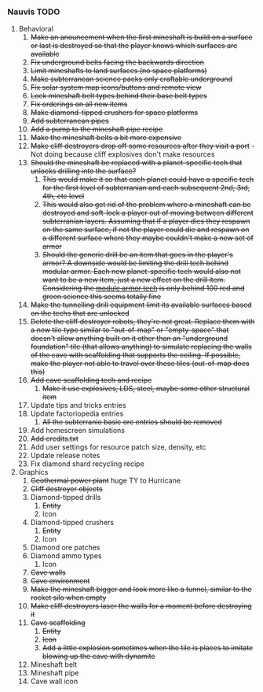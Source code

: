 ### Nauvis TODO
1. Behavioral
    1. ~~Make an anouncement when the first mineshaft is build on a surface or last is destroyed so that   the player knows which surfaces are available~~
    1. ~~Fix underground belts facing the backwards direction~~
    1. ~~Limit mineshafts to land surfaces (no space platforms)~~
    1. ~~Make subterranean science packs only craftable underground~~
    1. ~~Fix solar system map icons/buttons and remote view~~
    1. ~~Lock mineshaft belt types behind their base belt types~~
    1. ~~Fix orderings on all new items~~
    1. ~~Make diamond-tipped crushers for space platforms~~
    1. ~~Add subterranean pipes~~
    1. ~~Add a pump to the mineshaft pipe recipe~~
    1. ~~Make the mineshaft belts a bit more expensive~~
    1. ~~Make cliff destroyers drop off some resources after they visit a port~~ - Not doing because cliff explosives don't make resources
    1. ~~Should the mineshaft be replaced with a planet-specific tech that unlocks drilling into the surface?~~
        1. ~~This would make it so that each planet could have a specific tech for the first level of subterranian and each subsequent 2nd, 3rd, 4th, etc level~~
        1. ~~This would also get rid of the problem where a mineshaft can be destroyed and soft-lock a player out of moving between different subterranian layers. Assuming that if a player dies they respawn on the same surface, if not the player could die and respawn on a different surface where they maybe couldn't make a new set of armor~~
        1. ~~Should the generic drill be an item that goes in the player's armor? A downside would be limiting the drill tech behind modular armor. Each new planet-specific tech would also not want to be a new item, just a new effect on the drill item. Considering the [module armor tech](https://wiki.factorio.com/Modular_armor_(research)) is only behind 100 red and green science this seems totally fine~~
    1. ~~Make the tunnelling drill equipment limit its available surfaces based on the techs that are unlocked~~
    1. ~~Delete the cliff destroyer robots, they're not great. Replace them with a new tile type similar to "out-of-map" or "empty-space" that doesn't allow anything built on it other than an "underground foundation" tile (that allows anything) to simulate replacing the walls of the cave with scaffolding that supports the ceiling. If possible, make the player not able to travel over these tiles (out-of-map does this)~~
    1. ~~Add cave scaffolding tech and recipe~~
        1. ~~Make it use explosives, LDS, steel, maybe some other structural item~~
    1. Update tips and tricks entries
    1. Update factoriopedia entries
        1. ~~All the subterranio basic ore entries should be removed~~
    1. Add homescreen simulations
    1. ~~Add credits.txt~~
    1. Add user settings for resource patch size, density, etc
    1. Update release notes
    1. Fix diamond shard recycling recipe
1. Graphics    
    1. ~~Geothermal power plant~~ huge TY to Hurricane
    1. ~~Cliff destroyer objects~~
    1. Diamond-tipped drills
        1. ~~Entity~~
        1. Icon
    1. Diamond-tipped crushers
        1. ~~Entity~~
        1. Icon
    1. Diamond ore patches
    1. Diamond ammo types
        1. Icon
    1. ~~Cave walls~~
    1. ~~Cave environment~~
    1. ~~Make the mineshaft bigger and look more like a tunnel, similar to the rocket silo when empty~~
    1. ~~Make cliff destroyers laser the walls for a moment before destroying it~~
    1. ~~Cave scaffolding~~
        1. ~~Entity~~
        1. ~~Icon~~
        1. ~~Add a little explosion sometimes when the tile is places to imitate blowing up the cave with dynamite~~
    1. Mineshaft belt
    1. Mineshaft pipe
    1. Cave wall icon
